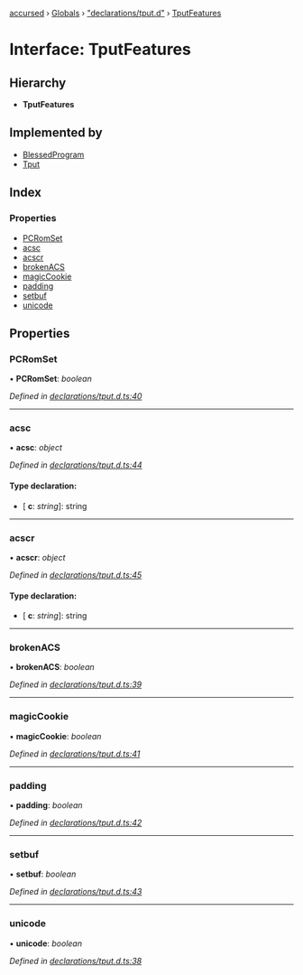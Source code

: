 [accursed](../README.md) › [Globals](../globals.md) › ["declarations/tput.d"](../modules/_declarations_tput_d_.md) › [TputFeatures](_declarations_tput_d_.tputfeatures.md)

# Interface: TputFeatures

## Hierarchy

* **TputFeatures**

## Implemented by

* [BlessedProgram](../classes/_declarations_blessedprogram_d_.blessedprogram.md)
* [Tput](../classes/_declarations_tput_d_.tput.md)

## Index

### Properties

* [PCRomSet](_declarations_tput_d_.tputfeatures.md#pcromset)
* [acsc](_declarations_tput_d_.tputfeatures.md#acsc)
* [acscr](_declarations_tput_d_.tputfeatures.md#acscr)
* [brokenACS](_declarations_tput_d_.tputfeatures.md#brokenacs)
* [magicCookie](_declarations_tput_d_.tputfeatures.md#magiccookie)
* [padding](_declarations_tput_d_.tputfeatures.md#padding)
* [setbuf](_declarations_tput_d_.tputfeatures.md#setbuf)
* [unicode](_declarations_tput_d_.tputfeatures.md#unicode)

## Properties

###  PCRomSet

• **PCRomSet**: *boolean*

*Defined in [declarations/tput.d.ts:40](https://github.com/cancerberoSgx/accursed/blob/5b2518e/src/declarations/tput.d.ts#L40)*

___

###  acsc

• **acsc**: *object*

*Defined in [declarations/tput.d.ts:44](https://github.com/cancerberoSgx/accursed/blob/5b2518e/src/declarations/tput.d.ts#L44)*

#### Type declaration:

* \[ **c**: *string*\]: string

___

###  acscr

• **acscr**: *object*

*Defined in [declarations/tput.d.ts:45](https://github.com/cancerberoSgx/accursed/blob/5b2518e/src/declarations/tput.d.ts#L45)*

#### Type declaration:

* \[ **c**: *string*\]: string

___

###  brokenACS

• **brokenACS**: *boolean*

*Defined in [declarations/tput.d.ts:39](https://github.com/cancerberoSgx/accursed/blob/5b2518e/src/declarations/tput.d.ts#L39)*

___

###  magicCookie

• **magicCookie**: *boolean*

*Defined in [declarations/tput.d.ts:41](https://github.com/cancerberoSgx/accursed/blob/5b2518e/src/declarations/tput.d.ts#L41)*

___

###  padding

• **padding**: *boolean*

*Defined in [declarations/tput.d.ts:42](https://github.com/cancerberoSgx/accursed/blob/5b2518e/src/declarations/tput.d.ts#L42)*

___

###  setbuf

• **setbuf**: *boolean*

*Defined in [declarations/tput.d.ts:43](https://github.com/cancerberoSgx/accursed/blob/5b2518e/src/declarations/tput.d.ts#L43)*

___

###  unicode

• **unicode**: *boolean*

*Defined in [declarations/tput.d.ts:38](https://github.com/cancerberoSgx/accursed/blob/5b2518e/src/declarations/tput.d.ts#L38)*
